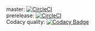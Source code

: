 master: [![CircleCI](https://circleci.com/gh/Headstarter/web-platform/tree/master.svg?style=svg)](https://circleci.com/gh/Headstarter/web-platform/tree/master)<br>
prerelease: [![CircleCI](https://circleci.com/gh/Headstarter/web-platform/tree/prerelease.svg?style=svg)](https://circleci.com/gh/Headstarter/web-platform/tree/prerelease)<br>
Codacy quality: [![Codacy Badge](https://api.codacy.com/project/badge/Grade/960b05d28ba1403484785245528667ee)](https://www.codacy.com/manual/Headstarter/web-platform?utm_source=github.com&amp;utm_medium=referral&amp;utm_content=Headstarter/web-platform&amp;utm_campaign=Badge_Grade)
